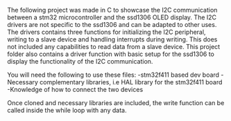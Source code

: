 The following project was made in C to showcase the I2C communication between a stm32 microcontroller and the ssd1306 OLED display. The I2C drivers are not specific to the ssd1306 and can be adapted to other uses. The drivers contains three functions for initializing the I2C peripheral, writing to a slave device and handling interrupts during writing.
This does not included any capabilities to read data from a slave device.
This project folder also contains a driver function with basic setup for the ssd1306 to display the functionality of the I2C communication.

You will need the following to use these files:
-stm32f411 based dev board
-Necessary complementary libraries, i.e HAL library for the stm32f411 board
-Knowledge of how to connect the two devices

Once cloned and necessary libraries are included, the write function can be called inside the while loop with any data.
